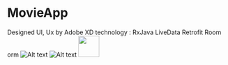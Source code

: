 # MovieApp
Designed UI, Ux by Adobe XD  technology : RxJava LiveData Retrofit Room orm
![Alt text](http://s12.picofile.com/file/8402506526/Screenshot_1594397707.png  "MoviePage")
![Alt text](http://s12.picofile.com/file/8402506542/Screenshot_1594397695.png "HomePage")
<img src="http://s12.picofile.com/file/8402506526/Screenshot_1594397707.png" width="48">
